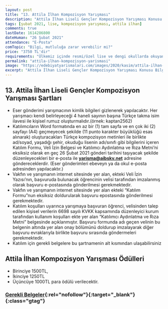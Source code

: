 ```yaml
---
layout: post
title: "13. Attila İlhan Kompozisyon Yarışması"
description: "Attila İlhan Liseli Gençler Kompozisyon Yarışması Konusu Bilgi, mutluluğa zarar verebilir mi?. 13. Düzenlenen Yarışmaya Türkiye Geneli Resmi Ve Özel Lise Ve Dengi Okul Öğrencileri Katılabilir."
tags: [şubat 2021, lise, kompozisyon yarışması, attila ilhan]
comments: true
lastDate: 1614286800  
dateHuman: "26 Şubat 2021"
attendance: "E-Posta"
comTopic: "Bilgi, mutluluğa zarar verebilir mi?"
price: "3750 TL'dir"
requirements: "Ülkemiz içinde resmi/özel lise ve dengi okullarda okuyan tüm gençler kişisel olarak, doğrudan başvuruda bulunabileceklerdir. "
permalink: "attila-ilhan-kompozisyon-yarismasi"
image: "https://edebiyatyarismalari.com/images/2020/kasim/attila-ilhan-kompozisyon-yarismasi.jpg"
excerpt: "Attila İlhan Liseli Gençler Kompozisyon Yarışması Konusu Bilgi, mutluluğa zarar verebilir mi?. 13. Düzenlenen Yarışmaya Türkiye Geneli Resmi Ve Özel Lise Ve Dengi Okul Öğrencileri Katılabilir."
---
```


## 13. Attila İlhan Liseli Gençler Kompozisyon Yarışması Şartları
- Eser gönderimi yarışmacının kimlik bilgileri gizlenerek yapılacaktır. Her yarışmacı kendi belirleyeceği 4 haneli sayının başına Türkçe takma isim ilavesi ile kişisel rumuz oluşturmalıdır.(örnek: kaptan2562)
- Katılımcıların Word formatında en az bir (1) tam sayfa ve en çok iki (2) sayfayı (A4) geçmeyecek şekilde (11 punto karakter büyüklüğü esas alınarak) oluşturacakları Türkçe kompozisyon metinleri ile birlikte ad/soyad, yaşadığı şehir, okuduğu lisenin adı/sınıfı gibi bilgilerini içeren Katılım Formu, Veli İzin Belgesi ve Katılımcı Aydınlatma ve Rıza Metni’ni eksiksiz olarak en geç 26 Şubat 2021 gönderi tarihini taşıyacak şekilde düzenleyecekleri bir e-posta ile **yarisma@aibskv.net** adresine göndereceklerdir. (Eser gönderimleri ebeveyn ya da okul e-posta adresinden yapılacaktır.)
- Vakfın ve yarışmanın internet sitesinde yer alan, ekteki Veli İzin Yazısı’nın, başvuruda bulunacak öğrencinin velisi tarafından imzalanmış olarak başvuru e-postasında gönderilmesi gerekmektedir.
- Vakfın ve yarışmanın internet sitesinde yer alan ekteki “Katılım Formu”nun eksiksiz doldurularak başvuru epostasında gönderilmesi gerekmektedir.
- Katılım koşulları uyarınca yarışmaya başvuran öğrenci, velisinden talep edilen kişisel verilerin 6698 sayılı KVKK kapsamında düzenleyici kurum tarafından kullanım koşulları ekte yer alan “Katılımcı Aydınlatma ve Rıza Metni” belgesinde açıklanmıştır. Başvuru formunda adı geçen velinin bu belgenin altında yer alan onay bölümünü doldurup imzalayarak diğer başvuru evraklarıyla birlikte başvuru sırasında göndermeleri gerekmektedir.
- Katılım için gerekli belgelere bu şartnamenin alt kısmından ulaşabilirsiniz

## Attila İlhan Kompozisyon Yarışması Ödülleri
- Birinciye 1500TL,
- İkinciye 1250TL
- Üçüncüye 1000TL para ödülü verilecektir.


### [Gerekli Belgeler](http://tilahan.org/wp-content/uploads/2020/11/yar%C4%B1%C5%9Fma-dokumanlar%C4%B1.pdf){:rel="nofollow"}{:target="_blank"}{:class="gtag"}